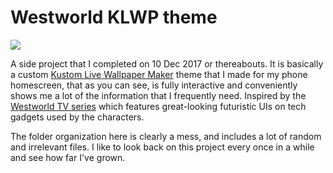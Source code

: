 # Westworld KLWP theme

![](vlc-record-2017-12-10-00h25m27s-2017_12_09_23_44_28.mp4-.gif)

A side project that I completed on 10 Dec 2017 or thereabouts. It is basically a custom [Kustom Live Wallpaper Maker](https://play.google.com/store/apps/details?id=org.kustom.wallpaper) theme that I made for my phone homescreen, that as you can see, is fully interactive and conveniently shows me a lot of the information that I frequently need. Inspired by the [Westworld TV series](https://www.imdb.com/title/tt0475784/) which features great-looking futuristic UIs on tech gadgets used by the characters.

The folder organization here is clearly a mess, and includes a lot of random and irrelevant files. I like to look back on this project every once in a while and see how far I've grown.